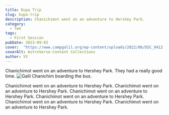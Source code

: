 ```yaml
---
title: Kupa Trip
slug: kupa-trip
description: Chanichimot went on an adventure to Hershey Park.
category:
  - Two
tags:
  - First Session
pubDate: 2023-09-03
cover:  "https://www.campgalil.org/wp-content/uploads/2022/06/DSC_0412-2048x1090.jpg"
coverAlt: AstroVerse-Content Collections
author: VV
---
```


Chanichimot went on an adventure to Hershey Park.
They had a really good time.
![Galil Chanichim boarding the bus.](/public/kupa.jpg) 

Chanichimot went on an adventure to Hershey Park.
Chanichimot went on an adventure to Hershey Park.
Chanichimot went on an adventure to Hershey Park.
Chanichimot went on an adventure to Hershey Park.
Chanichimot went on an adventure to Hershey Park.
Chanichimot went on an adventure to Hershey Park.




